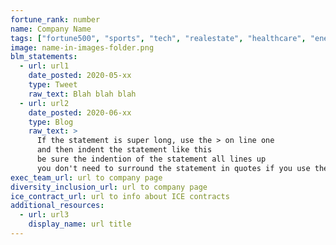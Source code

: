 ```yaml
---
fortune_rank: number
name: Company Name
tags: ["fortune500", "sports", "tech", "realestate", "healthcare", "energy"]
image: name-in-images-folder.png
blm_statements:
  - url: url1
    date_posted: 2020-05-xx
    type: Tweet
    raw_text: Blah blah blah
  - url: url2
    date_posted: 2020-06-xx
    type: Blog
    raw_text: >
      If the statement is super long, use the > on line one
      and then indent the statement like this
      be sure the indention of the statement all lines up
      you don't need to surround the statement in quotes if you use the `>`
exec_team_url: url to company page
diversity_inclusion_url: url to company page
ice_contract_url: url to info about ICE contracts
additional_resources:
  - url: url3
    display_name: url title
---
```

